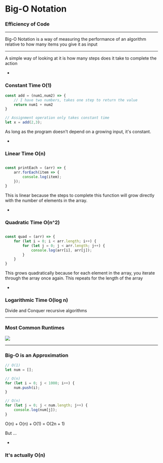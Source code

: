 # Big-O Notation
### Efficiency of Code

---

Big-O Notation is a way of measuring the performance of an algorithm relative to how many items you give it as input

---

A simple way of looking at it is how many steps does it take to complete the action

-

### Constant Time O(1)

```javascript
const add = (num1,num2) => { 
	// I have two numbers, takes one step to return the value
	return num1 + num2
}

// Assignment operation only takes constant time
let x = add(2,3);
```

As long as the program doesn't depend on a growing input, it's constant.

-

### Linear Time O(n)

```javascript

const printEach = (arr) => {
	arr.forEach(item => {
		console.log(item);
	});
}

```

This is linear because the steps to complete this function will grow directly with the number of elements in the array.

-

### Quadratic Time O(n^2)

```javascript

const quad = (arr) => {
	for (let i = 0; i < arr.length; i++) {
		for (let j = 0; j < arr.length; j++) {
			console.log(arr[i], arr[j]);
		}
	}
}

```

This grows quadratically because for each element in the array, you iterate through the array once again. This repeats for the length of the array

-

### Logarithmic Time O(log n)

Divide and Conquer recursive algorithms

---

### Most Common Runtimes

![](https://cdn-images-1.medium.com/max/1600/1*_8PfaIyJC7dWJOsKxz47ow.png)

---

### Big-O is an Approximation

```javascript
// O(1)
let num = []; 

// O(n)
for (let i = 0; j < 1000; i++) {
	num.push(i);
}

// O(n)
for (let j = 0; j < num.length; j++) {
	console.log(num[j]);
}

```

O(n) + O(n) + O(1) = O(2n + 1)

But ...

-
### It's actually O(n)

